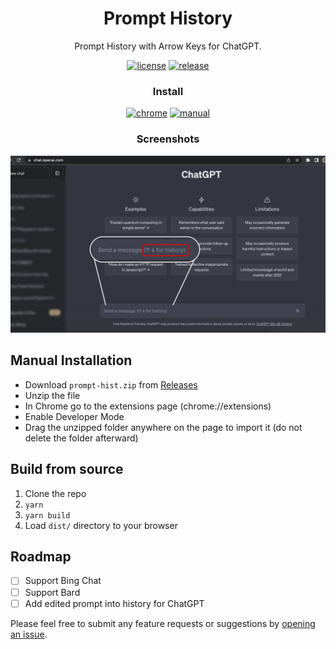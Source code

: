 <div align="center">

# Prompt History

Prompt History with Arrow Keys for ChatGPT.

[![license][license-image]][license-url]
[![release][release-image]][release-url]

### Install

[![chrome][chrome-image]][chrome-url]
[![manual][manual-image]][manual-url]

[license-image]: https://img.shields.io/badge/license-GPLv3.0-blue.svg
[license-url]: https://github.com/yaozhiwang/prompt-hist/blob/master/LICENSE
[release-image]: https://img.shields.io/github/v/release/yaozhiwang/prompt-hist?color=blue
[release-url]: https://github.com/yaozhiwang/prompt-hist/releases/latest
[chrome-image]: https://img.shields.io/badge/-Chrome-brightgreen?style=for-the-badge&logo=google-chrome&logoColor=white
[chrome-url]: https://chrome.google.com/webstore/detail/chatgpt-prompt-history/jcgjphknncdiamdmnoaggbokonldhbjd
[manual-image]: https://img.shields.io/badge/-Manual-lightgrey?style=for-the-badge
[manual-url]: #manual-installation

### Screenshots

![screenshot](./assets/screenshot.png)

</div>

## Manual Installation

- Download `prompt-hist.zip` from [Releases](https://github.com/yaozhiwang/prompt-hist/releases)
- Unzip the file
- In Chrome go to the extensions page (chrome://extensions)
- Enable Developer Mode
- Drag the unzipped folder anywhere on the page to import it (do not delete the folder afterward)

## Build from source

1. Clone the repo
2. `yarn`
3. `yarn build`
4. Load `dist/` directory to your browser

## Roadmap

- [ ] Support Bing Chat
- [ ] Support Bard
- [ ] Add edited prompt into history for ChatGPT

Please feel free to submit any feature requests or suggestions by [opening an issue](https://github.com/yaozhiwang/prompt-hist/issues/new).
